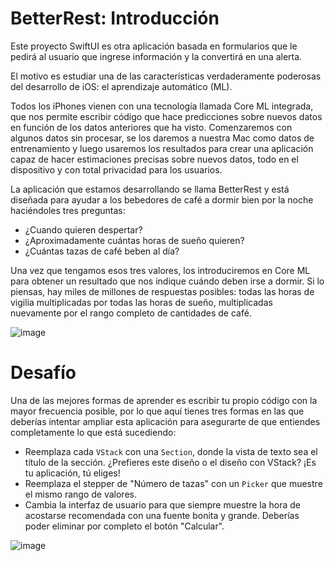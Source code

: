 # BetterRest: Introducción

Este proyecto SwiftUI es otra aplicación basada en formularios que le pedirá al usuario que ingrese información y la convertirá en una alerta.

El motivo es estudiar una de las características verdaderamente poderosas del desarrollo de iOS: el aprendizaje automático (ML).

Todos los iPhones vienen con una tecnología llamada Core ML integrada, que nos permite escribir código que hace predicciones sobre nuevos datos en función de los datos anteriores que ha visto. Comenzaremos con algunos datos sin procesar, se los daremos a nuestra Mac como datos de entrenamiento y luego usaremos los resultados para crear una aplicación capaz de hacer estimaciones precisas sobre nuevos datos, todo en el dispositivo y con total privacidad para los usuarios.

La aplicación que estamos desarrollando se llama BetterRest y está diseñada para ayudar a los bebedores de café a dormir bien por la noche haciéndoles tres preguntas:

- ¿Cuando quieren despertar?
- ¿Aproximadamente cuántas horas de sueño quieren?
- ¿Cuántas tazas de café beben al día?

Una vez que tengamos esos tres valores, los introduciremos en Core ML para obtener un resultado que nos indique cuándo deben irse a dormir. Si lo piensas, hay miles de millones de respuestas posibles: todas las horas de vigilia multiplicadas por todas las horas de sueño, multiplicadas nuevamente por el rango completo de cantidades de café.

![image](https://github.com/user-attachments/assets/7679943b-8029-4dc1-9335-5da5cd4fea8c)


# Desafío
Una de las mejores formas de aprender es escribir tu propio código con la mayor frecuencia posible, por lo que aquí tienes tres formas en las que deberías intentar ampliar esta aplicación para asegurarte de que entiendes completamente lo que está sucediendo:

- Reemplaza cada ``VStack`` con una ``Section``, donde la vista de texto sea el título de la sección. ¿Prefieres este diseño o el diseño con VStack? ¡Es tu aplicación, tú eliges!
- Reemplaza el stepper de "Número de tazas" con un ``Picker`` que muestre el mismo rango de valores.
- Cambia la interfaz de usuario para que siempre muestre la hora de acostarse recomendada con una fuente bonita y grande. Deberías poder eliminar por completo el botón "Calcular".

![image](https://github.com/user-attachments/assets/81244b87-2713-4fce-8c85-f821da9a94ff)
